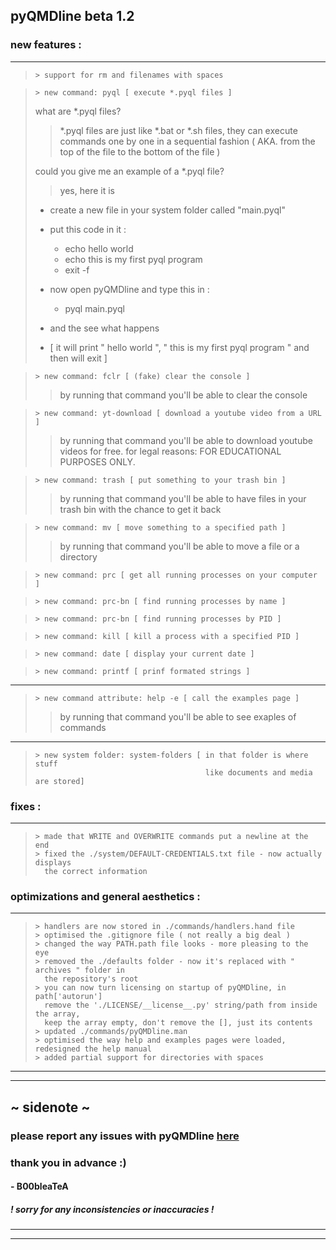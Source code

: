 ## pyQMDline beta 1.2
### new features :
***
> ```text
> > support for rm and filenames with spaces
>```

> ```text
> > new command: pyql [ execute *.pyql files ]
> ```
> what are *.pyql files?
> > *.pyql files are just like *.bat or *.sh files, they can execute
>   commands one by one in a sequential fashion ( AKA. from the top of the file 
>   to the bottom of the file )
> 
> could you give me an example of a *.pyql file?
> > yes, here it is
>   * create a new file in your system folder called "main.pyql"
>   * put this code in it :
>      * echo hello world
>      * echo this is my first pyql program
>      * exit -f
>   * now open pyQMDline and type this in :
>     * pyql main.pyql
>   * and the see what happens
> 
>   * [ it will print " hello world ",  " this is my first pyql program " and then will exit ]

> ```text
> > new command: fclr [ (fake) clear the console ]
>```
> > by running that command you'll be able to clear the console

> ```text
> > new command: yt-download [ download a youtube video from a URL ]
>```
> > by running that command you'll be able to download youtube videos for free. for legal reasons: FOR EDUCATIONAL PURPOSES ONLY.

> ```text
> > new command: trash [ put something to your trash bin ]
>```
> > by running that command you'll be able to have files in your trash bin with the 
>   chance to get it back

> ```text
> > new command: mv [ move something to a specified path ]
>```
> > by running that command you'll be able to move a file or a directory

> ```text
> > new command: prc [ get all running processes on your computer ]
>```

>  ```text
> > new command: prc-bn [ find running processes by name ]
>```

>  ```text
> > new command: prc-bn [ find running processes by PID ]
>```

>  ```text
> > new command: kill [ kill a process with a specified PID ]
>```

>  ```text
> > new command: date [ display your current date ]
>```

>  ```text
> > new command: printf [ prinf formated strings ]
>```

***

> ```text
> > new command attribute: help -e [ call the examples page ]
>```
> > by running that command you'll be able to see exaples of commands

***

> ```text
> > new system folder: system-folders [ in that folder is where stuff 
>                                       like documents and media are stored]
>```

### fixes :
***
> ```
> > made that WRITE and OVERWRITE commands put a newline at the end
> > fixed the ./system/DEFAULT-CREDENTIALS.txt file - now actually displays
>   the correct information
> ```

### optimizations and general aesthetics :
***
> ```text
> > handlers are now stored in ./commands/handlers.hand file
> > optimised the .gitignore file ( not really a big deal )
> > changed the way PATH.path file looks - more pleasing to the eye
> > removed the ./defaults folder - now it's replaced with " archives " folder in
>   the repository's root 
> > you can now turn licensing on startup of pyQMDline, in path['autorun']
>   remove the './LICENSE/__license__.py' string/path from inside the array,
>   keep the array empty, don't remove the [], just its contents
> > updated ./commands/pyQMDline.man
> > optimised the way help and examples pages were loaded, redesigned the help manual
> > added partial support for directories with spaces
>```
***
***
## ~ sidenote ~
### please report any issues with pyQMDline [here](https://github.com/B00bleaTea/pyQMDline/issues/)
### thank you in advance :)
#### - B00bleaTeA
##### ! sorry for any inconsistencies or inaccuracies !
***
***